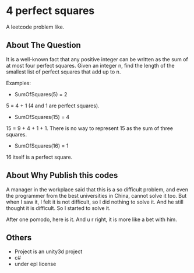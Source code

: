# 4 perfect squares
A leetcode problem like.

## About The Question
It is a well-known fact that any positive integer can be written as the sum of at most four perfect squares. Given an integer n, find the length of the smallest list of perfect squares that add up to n.

Examples:

- SumOfSquares(5) = 2 

5 = 4 + 1 (4 and 1 are perfect squares).

- SumOfSquares(15) = 4 

15 = 9 + 4 + 1 + 1. There is no way to represent 15 as the sum of three squares.

- SumOfSquares(16) = 1 

16 itself is a perfect square.

## About Why Publish this codes
A manager in the workplace said that this is a so difficult problem, and even the programmer from the best universities in China, cannot solve it too. But when I saw it, I felt it is not difficult, so I did nothing to solve it. And he still thought it is difficult. So I started to solve it.

After one pomodo, here is it. And u r right, it is more like a bet with him.

## Others
- Project is an unity3d project
- c#
- under epl license


